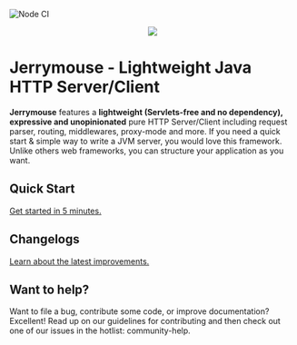 ![Node CI](https://github.com/huynhminhtufu/jerrymouse/workflows/Java%20CI%20runner/badge.svg)

<p align="center">
  <img src="https://i.imgur.com/s5JWz5t.png" />
</p>

# **Jerrymouse** - Lightweight Java HTTP Server/Client

**Jerrymouse** features a **lightweight (Servlets-free and no dependency), expressive and unopinionated** pure HTTP Server/Client including request parser, routing, middlewares, proxy-mode and more. If you need a quick start & simple way to write a JVM server, you would love this framework. Unlike others web frameworks, you can structure your application as you want.

## Quick Start

[Get started in 5 minutes.](https://huynhminhtufu.gitbook.io/jerrymouse)

## Changelogs

[Learn about the latest improvements.](https://huynhminhtufu.gitbook.io/jerrymouse/experimental/changelogs)

## Want to help?

Want to file a bug, contribute some code, or improve documentation? Excellent! Read up on our guidelines for contributing and then check out one of our issues in the hotlist: community-help.
